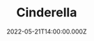 ---
title: "Cinderella"
venue: "Gillian Lynne Theatre"
date: 2022-05-21T14:00:00.000Z
permalink: /almanac/live/2022-05-21-cinderella/index.html
poster: https://cdn.rknight.me/almanac/live/cinderella.jpg
lat: 51.5153241
long: -0.1251527
---